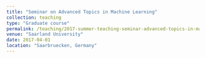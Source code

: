 ```yaml
---
title: "Seminar on Advanced Topics in Machine Learning"
collection: teaching
type: "Graduate course"
permalink: /teaching/2017-summer-teaching-seminar-advanced-topics-in-machine-learning
venue: "Saarland University"
date: 2017-04-01
location: "Saarbruecken, Germany"
---
```

